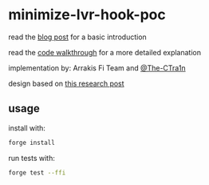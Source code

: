 # minimize-lvr-hook-poc

read the [blog post](https://mirror.xyz/0x916563f8476b988855af0b8b8A3D56072E1917FA/ZhTQJ6qiurBTHBNuF08GudWBQ8x9p3P-12vo-C9czKE) for a basic introduction 

read the [code walkthrough](https://github.com/ArrakisFinance/minimize-lvr-hook-poc/blob/main/documentation/code-walkthrough.md) for a more detailed explanation

implementation by: Arrakis Fi Team and [@The-CTra1n](https://github.com/The-CTra1n)

design based on [this research post](https://ethresear.ch/t/lvr-minimization-in-uniswap-v4/15900)

## usage

install with:

```bash
forge install
```

run tests with:

```bash
forge test --ffi
```

